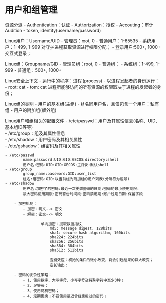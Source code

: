 # 用户和组管理
资源分派
    - Authentication：认证
    - Authorization：授权
    - Accouting：审计
    Audition
    - token, identity(username/password)

Linux用户：Username/UID
    - 管理员：root, 0
    - 普通用户：1-65535
    	- 系统用户：1-499, 1-999
    	 	对守护进程获取资源进行权限分配；
    	- 登录用户:500+, 1000+
    		交互式登录；

Linux组：Groupname/GID
    - 管理员组：root, 0
    - 普通组：
    	- 系统组：1-499, 1-999
    	- 普通组：500+, 1000+

Linux安全上下文
    - 运行中的程序：进程 (process)
    	- 以进程发起者的身份运行：
    		- root: cat
    		- tom: cat
        进程所能够访问的所有资源的权限取决于进程的发起者的身份；

Linux组的类别
    - 用户的基本组(主组)
    	- 组名同用户名，且仅包含一个用户：私有组
    - 用户的附加组(额外组)

Linux用户和组相关的配置文件
    - /etc/passwd：用户及其属性信息(名称、UID、基本组ID等等)    
    - /etc/group：组及其属性信息    
    - /etc/shadow：用户密码及其相关属性  
    - /etc/gshadow：组密码及其相关属性

    - /etc/passwd
			name:password:UID:GID:GECOS:directory:shell
			用户名:密码:UID:GID:GECOS:主目录:默认shell
    - /etc/group
			group_name:password:GID:user_list
			组名:组密码:GID:以当前组为附加组的用户列表(分隔符为逗号)
    - /etc/shadow
			用户名:加密了的密码:最近一次更改密码的日期:密码的最小使用期限:
			最大密码使用期限:密码警告时间段:密码禁用期:账户过期日期:保留字段

		- 加密机制：
			- 加密：明文--> 密文
			- 解密：密文--> 明文

					单向加密：提取数据指纹
						md5: message digest, 128bits
						sha1: secure hash algorithm, 160bits
						sha224: 224bits
						sha256: 256bits
						sha384: 384bits
						sha512: 512bits

						雪崩效应：初始的条件的微小改变，将会引起结果的巨大改变；
						定长输出：

		- 密码的复杂性策略：
			- 1、使用数字、大写字母、小写字母及特殊字符中至少3种；
			- 2、足够长；
			- 3、使用随机密码；
			- 4、定期更换；不要使用最近曾经使用过的密码；
